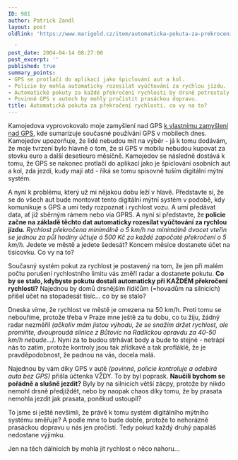 ```yaml
---
ID: 981
author: Patrick Zandl
layout: post
oldlink: 'https://www.marigold.cz/item/automaticka-pokuta-za-prekroceni-rychlosti-co-vy-na-to

  '
post_date: 2004-04-14 08:27:00
post_excerpt: ''
published: true
summary_points:
- GPS se protlačí do aplikací jako špiclování aut a kol.
- Policie by mohla automaticky rozesílat vyúčtování za rychlou jízdu.
- Automatické pokuty za každé překročení rychlosti by drsně potrestaly řidiče.
- Povinné GPS v autech by mohly pročistit prasáckou dopravu.
title: Automatická pokuta za překročení rychlosti, co vy na to?
---
```


<p>
Kamojedova vyprovokovalo moje zamyšlení nad GPS <A href="http://www.bloguje.cz/blogy/vucako/35779_item.php" target=_blank>k vlastnímu zamyšlení nad GPS</A>, kde sumarizuje současné používání GPS v mobilech dnes. Kamojedov upozorňuje, že lidé nebudou mít na výběr - já k tomu dodávám, že moje tvrzení bylo hlavně o tom, že si GPS v mobilu nebudou kupovat za stovku euro a další desetieuro měsíčně. Kamojedov se následně dostává k tomu, že GPS se nakonec protlačí do aplikací jako je špiclování osobních aut a kol, zda jezdí, kudy mají atd - říká se tomu spisovně tuším digitální mýtní systém.</p>

<p>
A nyní k problému, který už mi nějakou dobu leží v hlavě. Představte si, že se do všech aut bude montovat tento digitální mýtní systém v podobě, kdy komunikuje s GPS a umí tedy rozpoznat i rychlost vozu. A umí předávat data, ať již sběrným rámem nebo via GPRS. A nyní si představte, že<STRONG> policie začne na základě těchto dat automaticky rozesílat vyúčtování za rychlou jízdu.</STRONG> <EM>Rychlost překročena minimálně o 5 km/h na minimálně dvacet vteřin se jednou za půl hodiny účtuje á 500 Kč za každé započaté překročení o 5 km/h.</EM> Jedete ve městě a jedete šedesát? Koncem měsíce dostanete účet na tisícovku. Co vy na to?</p>

<p>
Současný systém pokut za rychlost je postavený na tom, že jen při malém počtu porušení rychlostního limitu vás změří radar a dostanete pokutu. <STRONG>Co by se stalo, kdybyste&#160;pokutu dostali automaticky při KAŽDÉM překročení rychlosti?</STRONG> Najednou by domů drsnějším řidičům (=hovadům na silnicích) přišel účet na stopadesát tisíc... co by se stalo? </p>

<p>
Dneska víme, že rychlost ve městě je omezena na 50 km/h. Proti tomu se nebouříme, protože třeba v Praze mne ještě za tu dobu, co tu žiju, žádný radar nezměřil <EM>(ačkoliv mám jistou výhodu, že se snažím držet rychlost, ale promiňte, dvouproudá silnice z Bůtovic na Radlickou opravdu za 40-50 km/h nebude...)</EM>. Nyní za to budou strhávat body a bude to stejné - netrápí nás to zatím, protože kontroly jsou tak zřídkavé a tak profláklé, že je pravděpodobnost, že padnou na vás, docela malá. </p>

<p>
Najednou by vám díky GPS v autě <EM>(povinné, policie kontroluje a odebírá auta bez GPS)</EM> přišla účtenka VŽDY. To by byl poprask. <STRONG>Naučili bychom se pořádně a slušně jezdit?</STRONG> Byly by na silnicích větší zácpy, protože by nikdo nemohl drsně předjíždět, nebo by naopak chaos díky tomu, že by prasata nemohla jezdit jak prasata, poněkud ustoupil?</p>

<p>
To jsme si ještě nevšimli, že právě k tomu systém digitálního mýtního systému směřuje? A podle mne to bude dobře, protože to nehorázně prasáckou dopravu u nás jen pročistí. Tedy pokud každý druhý papaláš nedostane výjimku. </p>

<p>
Jen na těch dálnicích by mohla jít rychlost o něco nahoru...</p>